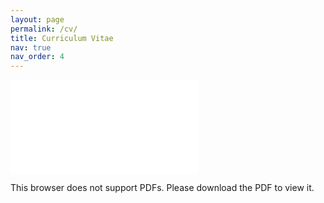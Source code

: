 ```yaml
---
layout: page
permalink: /cv/
title: Curriculum Vitae
nav: true
nav_order: 4
---
```


<object data="/assets/pdf/CV_JinwooPark_Mar2023.pdf" type="application/pdf" width="800px" height="1000px">
    <embed src="/assets/pdf/CV_JinwooPark_Mar2023.pdf" type="application/pdf">
        <p>This browser does not support PDFs. Please download the PDF to view it.</p>
    </embed>
</object>
